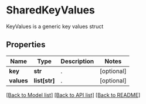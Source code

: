# SharedKeyValues

KeyValues is a generic key values struct

## Properties
Name | Type | Description | Notes
------------ | ------------- | ------------- | -------------
**key** | **str** | .  | [optional] 
**values** | **list[str]** | .  | [optional] 

[[Back to Model list]](../README.md#documentation-for-models) [[Back to API list]](../README.md#documentation-for-api-endpoints) [[Back to README]](../README.md)



